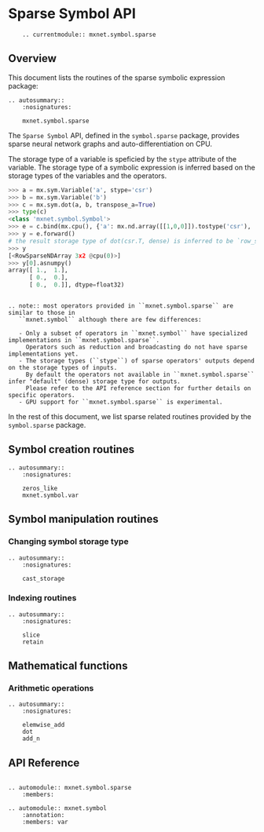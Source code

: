 # Sparse Symbol API

```eval_rst
    .. currentmodule:: mxnet.symbol.sparse
```

## Overview

This document lists the routines of the sparse symbolic expression package:

```eval_rst
.. autosummary::
    :nosignatures:

    mxnet.symbol.sparse
```

The `Sparse Symbol` API, defined in the `symbol.sparse` package, provides
sparse neural network graphs and auto-differentiation on CPU.

The storage type of a variable is speficied by the `stype` attribute of the variable.
The storage type of a symbolic expression is inferred based on the storage types of the variables and the operators.

```python
>>> a = mx.sym.Variable('a', stype='csr')
>>> b = mx.sym.Variable('b')
>>> c = mx.sym.dot(a, b, transpose_a=True)
>>> type(c)
<class 'mxnet.symbol.Symbol'>
>>> e = c.bind(mx.cpu(), {'a': mx.nd.array([[1,0,0]]).tostype('csr'), 'b':mx.nd.ones((1,2))})
>>> y = e.forward()
# the result storage type of dot(csr.T, dense) is inferred to be `row_sparse`
>>> y
[<RowSparseNDArray 3x2 @cpu(0)>]
>>> y[0].asnumpy()
array([ 1.,  1.],
      [ 0.,  0.],
      [ 0.,  0.]], dtype=float32)
```

```eval_rst

.. note:: most operators provided in ``mxnet.symbol.sparse`` are similar to those in
   ``mxnet.symbol`` although there are few differences:

   - Only a subset of operators in ``mxnet.symbol`` have specialized implementations in ``mxnet.symbol.sparse``.
     Operators such as reduction and broadcasting do not have sparse implementations yet.
   - The storage types (``stype``) of sparse operators' outputs depend on the storage types of inputs.
     By default the operators not available in ``mxnet.symbol.sparse`` infer "default" (dense) storage type for outputs.
     Please refer to the API reference section for further details on specific operators.
   - GPU support for ``mxnet.symbol.sparse`` is experimental.

```

In the rest of this document, we list sparse related routines provided by the
`symbol.sparse` package.

## Symbol creation routines

```eval_rst
.. autosummary::
    :nosignatures:

    zeros_like
    mxnet.symbol.var
```

## Symbol manipulation routines

### Changing symbol storage type

```eval_rst
.. autosummary::
    :nosignatures:

    cast_storage
```

### Indexing routines

```eval_rst
.. autosummary::
    :nosignatures:

    slice
    retain
```

## Mathematical functions

### Arithmetic operations

```eval_rst
.. autosummary::
    :nosignatures:

    elemwise_add
    dot
    add_n
```

## API Reference

<script type="text/javascript" src='../../_static/js/auto_module_index.js'></script>

```eval_rst

.. automodule:: mxnet.symbol.sparse
    :members:

.. automodule:: mxnet.symbol
    :annotation:
    :members: var


```

<script>auto_index("api-reference");</script>
